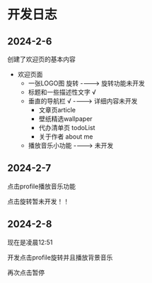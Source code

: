 # 开发日志

## 2024-2-6

创建了欢迎页的基本内容

- 欢迎页面
  - 一张LOGO图 旋转 ----> 旋转功能未开发
  - 标题和一些描述性文字 √
  - 垂直的导航栏 √  ----> 详细内容未开发
    - 文章页article
    - 壁纸精选wallpaper
    - 代办清单页 todoList
    - 关于作者 about me
  - 播放音乐小功能  ----> 未开发

## 2024-2-7

点击profile播放音乐功能

点击旋转暂未开发！！

## 2024-2-8 

现在是凌晨12:51

开发点击profile旋转并且播放背景音乐

再次点击暂停




